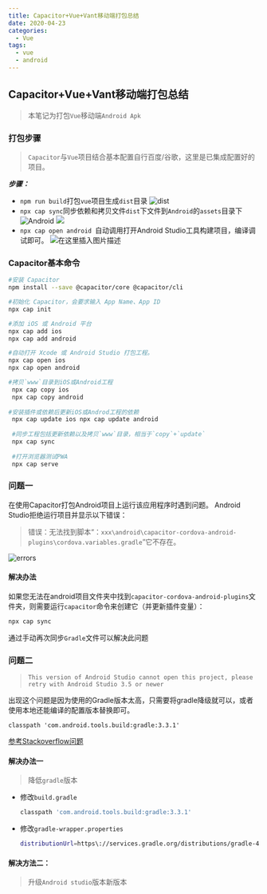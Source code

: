 ```yaml
---
title: Capacitor+Vue+Vant移动端打包总结
date: 2020-04-23
categories:
  - Vue
tags:
  - vue
  - android
---
```

## Capacitor+Vue+Vant移动端打包总结

>本笔记为打包`Vue`移动端`Android Apk`
### 打包步骤
>`Capacitor`与`Vue`项目结合基本配置自行百度/谷歌，这里是已集成配置好的项目。

***步骤：***
- `npm run build`打包`vue`项目生成`dist`目录
![dist](https://img-blog.csdnimg.cn/20200423185407718.png?x-oss-process=image/watermark,type_ZmFuZ3poZW5naGVpdGk,shadow_10,text_aHR0cHM6Ly9ibG9nLmNzZG4ubmV0L20wXzM3OTAzODgy,size_16,color_FFFFFF,t_70)
- `npx cap sync`同步依赖和拷贝文件`dist`下文件到`Android`的`assets`目录下
![Android](https://img-blog.csdnimg.cn/20200423185644152.png?x-oss-process=image/watermark,type_ZmFuZ3poZW5naGVpdGk,shadow_10,text_aHR0cHM6Ly9ibG9nLmNzZG4ubmV0L20wXzM3OTAzODgy,size_16,color_FFFFFF,t_70)
![](https://img-blog.csdnimg.cn/20200423185917135.png?x-oss-process=image/watermark,type_ZmFuZ3poZW5naGVpdGk,shadow_10,text_aHR0cHM6Ly9ibG9nLmNzZG4ubmV0L20wXzM3OTAzODgy,size_16,color_FFFFFF,t_70)
- `npx cap open android `自动调用打开Android Studio工具构建项目，编译调试即可。
![在这里插入图片描述](https://img-blog.csdnimg.cn/20200423190504561.png?x-oss-process=image/watermark,type_ZmFuZ3poZW5naGVpdGk,shadow_10,text_aHR0cHM6Ly9ibG9nLmNzZG4ubmV0L20wXzM3OTAzODgy,size_16,color_FFFFFF,t_70)






### Capacitor基本命令
```bash
#安装 Capacitor
npm install --save @capacitor/core @capacitor/cli

#初始化 Capacitor，会要求输入 App Name、App ID
npx cap init

#添加 iOS 或 Android 平台
npx cap add ios 
npx cap add android 

#自动打开 Xcode 或 Android Studio 打包工程。
npx cap open ios 
npx cap open android 

#拷贝`www`目录到iOS或Android工程
 npx cap copy ios
 npx cap copy android 
 
#安装插件或依赖后更新iOS或Androd工程的依赖
 npx cap update ios npx cap update android 
 
 #同步工程包括更新依赖以及拷贝`www`目录，相当于`copy`+`update`
 npx cap sync
 
 #打开浏览器测试PWA
 npx cap serve 
```



### 问题一
在使用Capacitor打包Android项目上运行该应用程序时遇到问题。
Android Studio拒绝运行项目并显示以下错误：

>错误：无法找到脚本“：`xxx\android\capacitor-cordova-android-plugins\cordova.variables.gradle`”它不存在。

![errors](https://img-blog.csdnimg.cn/20200422174631170.png?x-oss-process=image/watermark,type_ZmFuZ3poZW5naGVpdGk,shadow_10,text_aHR0cHM6Ly9ibG9nLmNzZG4ubmV0L20wXzM3OTAzODgy,size_16,color_FFFFFF,t_70)
#### 解决办法
如果您无法在android项目文件夹中找到`capacitor-cordova-android-plugins`文件夹，则需要运行`capacitor`命令来创建它（并更新插件变量）：
```bash
npx cap sync
```
通过手动再次同步`Gradle`文件可以解决此问题

### 问题二
>`This version of Android Studio cannot open this project, please retry with Android Studio 3.5 or newer`

出现这个问题是因为使用的Gradle版本太高，只需要将gradle降级就可以，或者使用本地还能编译的配置版本替换即可。




`classpath 'com.android.tools.build:gradle:3.3.1'`

[参考Stackoverflow问题](https://stackoverflow.com/questions/54784948/this-version-of-android-studio-cannot-open-this-project-please-retry-with-andro )

#### 解决办法一
> 降低`gradle`版本

- 修改`build.gradle`
	```bash
	classpath 'com.android.tools.build:gradle:3.3.1'
	```
- 修改`gradle-wrapper.properties`
	```bash
	distributionUrl=https\://services.gradle.org/distributions/gradle-4.10.1-all.zip
	```
#### 解决方法二：
>升级`Android studio`版本新版本